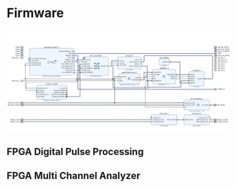 # Firmware


 <p align="center" width="70">
  <img src="../assets/Block_design.png" width="800">

## FPGA Digital Pulse Processing



## FPGA Multi Channel Analyzer
